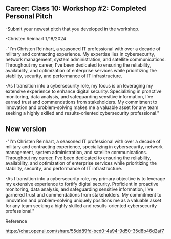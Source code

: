 ## Career: Class 10: Workshop #2: Completed Personal Pitch
-Submit your newest pitch that you developed in the workshop.

-Christen Reinhart
1/18/2024

-"I'm Christen Reinhart, a seasoned IT professional with over a decade of military and contracting experience. My expertise lies in cybersecurity, network management, system administration, and satellite communications. Throughout my career, I've been dedicated to ensuring the reliability, availability, and optimization of enterprise services while prioritizing the stability, security, and performance of IT infrastructure.

-As I transition into a cybersecurity role, my focus is on leveraging my extensive experience to enhance digital security. Specializing in proactive monitoring, data analysis, and safeguarding sensitive information, I've earned trust and commendations from stakeholders. My commitment to innovation and problem-solving makes me a valuable asset for any team seeking a highly skilled and results-oriented cybersecurity professional."

## New version

-"I'm Christen Reinhart, a seasoned IT professional with over a decade of military and contracting experience, specializing in cybersecurity, network management, system administration, and satellite communications. Throughout my career, I've been dedicated to ensuring the reliability, availability, and optimization of enterprise services while prioritizing the stability, security, and performance of IT infrastructure.

-As I transition into a cybersecurity role, my primary objective is to leverage my extensive experience to fortify digital security. Proficient in proactive monitoring, data analysis, and safeguarding sensitive information, I've garnered trust and commendations from stakeholders. My commitment to innovation and problem-solving uniquely positions me as a valuable asset for any team seeking a highly skilled and results-oriented cybersecurity professional."

Reference

https://chat.openai.com/share/55dd89fd-bcd0-4a94-9d50-35d8b46d2af7
